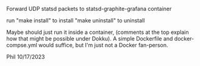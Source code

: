 Forward UDP statsd packets to statsd-graphite-grafana container

run "make install" to install
"make uninstall" to uninstall

Maybe should just run it inside a container, (comments at the top
explain how that might be possible under Dokku). A simple Dockerfile
and docker-compse.yml would suffice, but I'm just not a Docker fan-person.

Phil
10/17/2023
